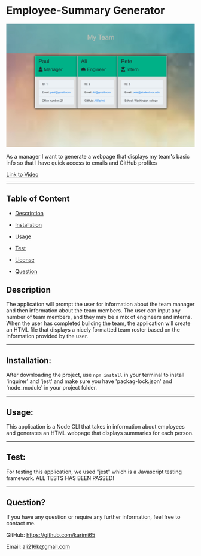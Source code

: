 # Employee-Summary Generator

![HTML Sample](./assets/team.JPG)

As a manager
I want to generate a webpage that displays my team's basic info
so that I have quick access to emails and GitHub profiles

[Link to Video]()

---
## Table of Content
* [Description](#Description)

* [Installation](#Installation)

* [Usage](#Usage)

* [Test](#Test)

* [License](#License)

* [Question](#Question)


## Description
The application will prompt the user for information about the team manager and then information about the team members. The user can input any number of team members, and they may be a mix of engineers and interns. When the user has completed building the team, the application will create an HTML file that displays a nicely formatted team roster based on the information provided by the user.
   
---
## Installation:
After downloading the project, use `npm install` in your terminal to install 'inquirer' and 'jest' and make sure you have 'packag-lock.json' and 'node_module' in your project folder.
   
---
## Usage:
This application is a Node CLI that takes in information about employees and generates an HTML webpage that displays summaries for each person.
  
---
## Test:
For testing this application, we used "jest" which is a Javascript testing framework. ALL TESTS HAS BEEN PASSED!
  
--- 
## Question?
If you have any question or require any further information, feel free to contact me. 

GitHub: https://github.com/karimi65

Email: ali216k@gmail.com
